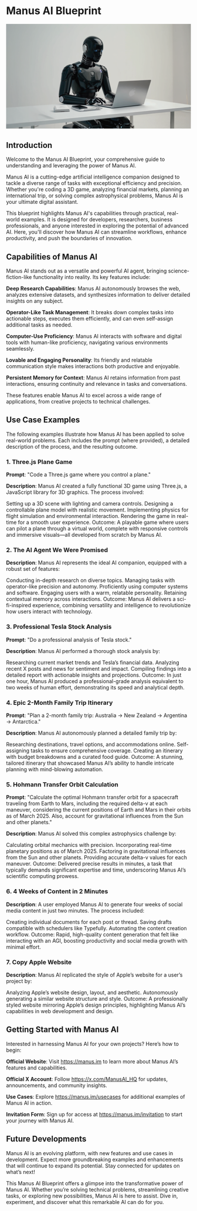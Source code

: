 # Manus AI Blueprint

![image](https://github.com/foreignstyle/manus-blueprint/blob/main/manus-banner.png)

## Introduction

Welcome to the Manus AI Blueprint, your comprehensive guide to understanding and leveraging the power of Manus AI. 

Manus AI is a cutting-edge artificial intelligence companion designed to tackle a diverse range of tasks with exceptional efficiency and precision. Whether you're coding a 3D game, analyzing financial markets, planning an international trip, or solving complex astrophysical problems, Manus AI is your ultimate digital assistant.

This blueprint highlights Manus AI's capabilities through practical, real-world examples. It is designed for developers, researchers, business professionals, and anyone interested in exploring the potential of advanced AI. Here, you'll discover how Manus AI can streamline workflows, enhance productivity, and push the boundaries of innovation.

## Capabilities of Manus AI
Manus AI stands out as a versatile and powerful AI agent, bringing science-fiction-like functionality into reality. Its key features include:

**Deep Research Capabilities**: Manus AI autonomously browses the web, analyzes extensive datasets, and synthesizes information to deliver detailed insights on any subject.

**Operator-Like Task Management**: It breaks down complex tasks into actionable steps, executes them efficiently, and can even self-assign additional tasks as needed.

**Computer-Use Proficiency**: Manus AI interacts with software and digital tools with human-like proficiency, navigating various environments seamlessly.

**Lovable and Engaging Personality**: Its friendly and relatable communication style makes interactions both productive and enjoyable.

**Persistent Memory for Context**: Manus AI retains information from past interactions, ensuring continuity and relevance in tasks and conversations.

These features enable Manus AI to excel across a wide range of applications, from creative projects to technical challenges.

## Use Case Examples
The following examples illustrate how Manus AI has been applied to solve real-world problems. Each includes the prompt (where provided), a detailed description of the process, and the resulting outcome.

### 1. Three.js Plane Game

**Prompt**: "Code a Three.js game where you control a plane."

**Description**: Manus AI created a fully functional 3D game using Three.js, a JavaScript library for 3D graphics. The process involved:

Setting up a 3D scene with lighting and camera controls.
Designing a controllable plane model with realistic movement.
Implementing physics for flight simulation and environmental interaction.
Rendering the game in real-time for a smooth user experience.
Outcome: A playable game where users can pilot a plane through a virtual world, complete with responsive controls and immersive visuals—all developed from scratch by Manus AI.

### 2. The AI Agent We Were Promised

**Description**: Manus AI represents the ideal AI companion, equipped with a robust set of features:

Conducting in-depth research on diverse topics.
Managing tasks with operator-like precision and autonomy.
Proficiently using computer systems and software.
Engaging users with a warm, relatable personality.
Retaining contextual memory across interactions.
Outcome: Manus AI delivers a sci-fi-inspired experience, combining versatility and intelligence to revolutionize how users interact with technology.

### 3. Professional Tesla Stock Analysis

**Prompt**: "Do a professional analysis of Tesla stock."

**Description**: Manus AI performed a thorough stock analysis by:

Researching current market trends and Tesla’s financial data.
Analyzing recent X posts and news for sentiment and impact.
Compiling findings into a detailed report with actionable insights and projections.
Outcome: In just one hour, Manus AI produced a professional-grade analysis equivalent to two weeks of human effort, demonstrating its speed and analytical depth.

### 4. Epic 2-Month Family Trip Itinerary

**Prompt**: "Plan a 2-month family trip: Australia → New Zealand → Argentina → Antarctica."

**Description**: Manus AI autonomously planned a detailed family trip by:

Researching destinations, travel options, and accommodations online.
Self-assigning tasks to ensure comprehensive coverage.
Creating an itinerary with budget breakdowns and a curated food guide.
Outcome: A stunning, tailored itinerary that showcased Manus AI’s ability to handle intricate planning with mind-blowing automation.

### 5. Hohmann Transfer Orbit Calculation

**Prompt**: "Calculate the optimal Hohmann transfer orbit for a spacecraft traveling from Earth to Mars, including the required delta-v at each maneuver, considering the current positions of Earth and Mars in their orbits as of March 2025. Also, account for gravitational influences from the Sun and other planets."

**Description**: Manus AI solved this complex astrophysics challenge by:

Calculating orbital mechanics with precision.
Incorporating real-time planetary positions as of March 2025.
Factoring in gravitational influences from the Sun and other planets.
Providing accurate delta-v values for each maneuver.
Outcome: Delivered precise results in minutes, a task that typically demands significant expertise and time, underscoring Manus AI’s scientific computing prowess.

### 6. 4 Weeks of Content in 2 Minutes

**Description**: A user employed Manus AI to generate four weeks of social media content in just two minutes. The process included:

Creating individual documents for each post or thread.
Saving drafts compatible with schedulers like Typefully.
Automating the content creation workflow.
Outcome: Rapid, high-quality content generation that felt like interacting with an AGI, boosting productivity and social media growth with minimal effort.

### 7. Copy Apple Website

**Description**: Manus AI replicated the style of Apple’s website for a user’s project by:

Analyzing Apple’s website design, layout, and aesthetic.
Autonomously generating a similar website structure and style.
Outcome: A professionally styled website mirroring Apple’s design principles, highlighting Manus AI’s capabilities in web development and design.

## Getting Started with Manus AI
Interested in harnessing Manus AI for your own projects? Here’s how to begin:

**Official Website**: Visit https://manus.im to learn more about Manus AI’s features and capabilities.

**Official X Account**: Follow https://x.com/ManusAI_HQ for updates, announcements, and community insights.

**Use Cases**: Explore https://manus.im/usecases for additional examples of Manus AI in action.

**Invitation Form**: Sign up for access at https://manus.im/invitation to start your journey with Manus AI.

## Future Developments
Manus AI is an evolving platform, with new features and use cases in development. Expect more groundbreaking examples and enhancements that will continue to expand its potential. Stay connected for updates on what’s next!

This Manus AI Blueprint offers a glimpse into the transformative power of Manus AI. Whether you’re solving technical problems, streamlining creative tasks, or exploring new possibilities, Manus AI is here to assist. Dive in, experiment, and discover what this remarkable AI can do for you.
